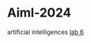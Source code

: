 # Aiml-2024
artificial intelligences
[lab 6](https://github.com/lipsitha/aiml--2024/blob/main/2203A52011_lab_6.ipynb)

